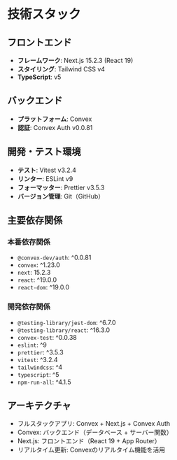 # 技術スタック

## フロントエンド

- **フレームワーク**: Next.js 15.2.3 (React 19)
- **スタイリング**: Tailwind CSS v4
- **TypeScript**: v5

## バックエンド

- **プラットフォーム**: Convex
- **認証**: Convex Auth v0.0.81

## 開発・テスト環境

- **テスト**: Vitest v3.2.4
- **リンター**: ESLint v9
- **フォーマッター**: Prettier v3.5.3
- **バージョン管理**: Git（GitHub）

## 主要依存関係

### 本番依存関係

- `@convex-dev/auth`: ^0.0.81
- `convex`: ^1.23.0
- `next`: 15.2.3
- `react`: ^19.0.0
- `react-dom`: ^19.0.0

### 開発依存関係

- `@testing-library/jest-dom`: ^6.7.0
- `@testing-library/react`: ^16.3.0
- `convex-test`: ^0.0.38
- `eslint`: ^9
- `prettier`: ^3.5.3
- `vitest`: ^3.2.4
- `tailwindcss`: ^4
- `typescript`: ^5
- `npm-run-all`: ^4.1.5

## アーキテクチャ

- フルスタックアプリ: Convex + Next.js + Convex Auth
- Convex: バックエンド（データベース + サーバー関数）
- Next.js: フロントエンド（React 19 + App Router）
- リアルタイム更新: Convexのリアルタイム機能を活用
